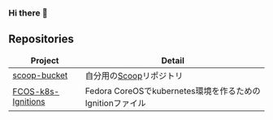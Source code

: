 ### Hi there 👋

## Repositories

<table>
  <thead align="center">
    <tr border: none;>
      <td><b>Project</b></td>
      <td><b>Detail</b></td>
    </tr>
  </thead>
  <tbody>
    <tr>
      <td><a href=https://github.com/b1017034/scoop-bucket>scoop-bucket</a></td>
      <td>自分用の<a href=https://github.com/ScoopInstaller/Scoop>Scoop</a>リポジトリ</td>
    </tr>
    <tr>
      <td><a href=https://github.com/b1017034/FCOS-k8s-Ignitions>FCOS-k8s-Ignitions</a></td>
      <td>Fedora CoreOSでkubernetes環境を作るためのIgnitionファイル</td>
    </tr>
  </tbody>



<!--
**b1017034/b1017034** is a ✨ _special_ ✨ repository because its `README.md` (this file) appears on your GitHub profile.

Here are some ideas to get you started:

- 🔭 I’m currently working on ...
- 🌱 I’m currently learning ...
- 👯 I’m looking to collaborate on ...
- 🤔 I’m looking for help with ...
- 💬 Ask me about ...
- 📫 How to reach me: ...
- 😄 Pronouns: ...
- ⚡ Fun fact: ...
-->
